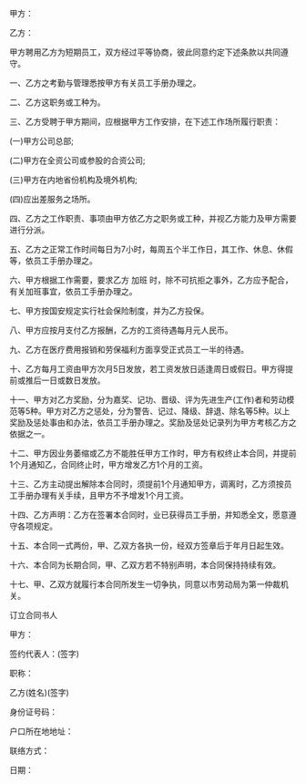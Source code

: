 
 


甲方：


乙方：


甲方聘用乙方为短期员工，双方经过平等协商，彼此同意约定下述条款以共同遵守。


一、乙方之考勤与管理悉按甲方有关员工手册办理之。


二、乙方这职务或工种为。


三、乙方受聘于甲方期间，应根据甲方工作安排，在下述工作场所履行职责：


(一)甲方公司总部;


(二)甲方在全资公司或参股的合资公司;


(三)甲方在内地省份机构及境外机构;


(四)应出差服务之场所。


四、乙方之工作职责、事项由甲方依乙方之职务或工种，并视乙方能力及甲方需要进行分派。


五、乙方之正常工作时间每日为7小时，每周五个半工作日，其工作、休息、休假等，依员工手册办理之。


六、甲方根据工作需要，要求乙方
加班
时，除不可抗拒之事外，乙方应予配合，有关加班事宜，依员工手册办理之。


七、甲方按国安规定实行社会保险制度，并为乙方投保。


八、甲方应按月支付乙方报酬，乙方的工资待遇每月元人民币。


九、乙方在医疗费用报销和劳保福利方面享受正式员工一半的待遇。


十、乙方每月工资由甲方次月5日发放，若工资发放日适逢周日或假日。甲方得提前或推后一日或数日发放。


十一、甲方对乙方奖励，分为嘉奖、记功、晋级、评为先进生产(工作)者和劳动模范等5种。甲方对乙方之惩处，分为警告、记过、降级、辞退、除名等5种。以上奖励及惩处事由和办法，依员工手册办理之。奖励及惩处记录列为甲方考核乙方之依据之一。


十二、甲方因业务萎缩或乙方不能胜任甲方工作时，甲方有权终止本合同，并提前1个月通知乙，合同终止时，甲方增发乙方1个月的工资。


十三、乙方主动提出解除本合同时，须提前1个月通知甲方，调离时，乙方须按员工手册办理有关手续，且甲方不予增发1个月工资。


十四、乙方声明：乙方在签署本合同时，业已获得员工手册，并知悉全文，愿意遵守各项规定。


十五、本合同一式两份，甲、乙双方各执一份，经双方签章后于年月日起生效。


十六、本合同为长期合同，甲、乙双方若不特别声明，本合同保持持续有效。


十七、甲、乙双方就履行本合同所发生一切争执，同意以市劳动局为第一仲裁机关。


订立合同书人


甲方：


签约代表人：(签字)


职称：


乙方(姓名)(签字)


身份证号码：


户口所在地地址：


联络方式：


日期：
 


 

 
 
 
 
 
  


  
 

  


  


  
 
 
 
 

